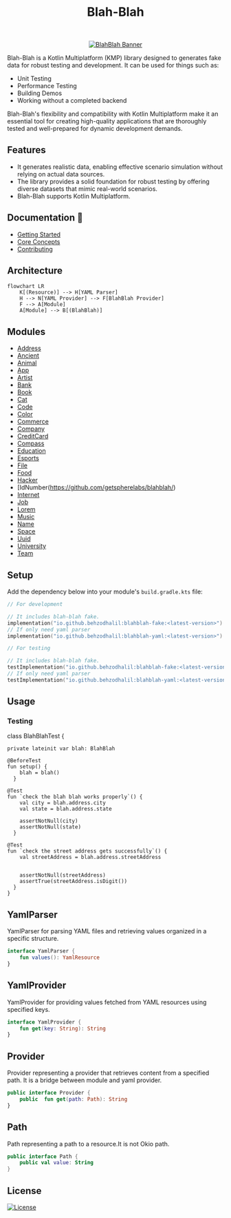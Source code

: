<h1 align="center">Blah-Blah</h1></br>

<p align="center">
  <a href="https://github.com/getspherelabs/blahblah"><img  alt="BlahBlah Banner" src="https://github.com/getspherelabs/blahblah/blob/main/docs/imgs/banner_blah_blah.png?raw=true"/></a> <br>
</p>

Blah-Blah is a Kotlin Multiplatform (KMP) library designed to generates fake data for robust testing and development. It can be used for things such as:

- Unit Testing
- Performance Testing
- Building Demos
- Working without a completed backend

Blah-Blah's flexibility and compatibility with Kotlin Multiplatform make it an essential tool for creating high-quality applications that are thoroughly tested and well-prepared for dynamic development demands.

## Features

- It generates realistic data, enabling effective scenario simulation without relying on actual data sources.
- The library provides a solid foundation for robust testing by offering diverse datasets that mimic real-world scenarios.
- Blah-Blah supports Kotlin Multiplatform.

## Documentation 📖

- [Getting Started](https://getspherelabs.github.io/blahblah/guides/getting-started)
- [Core Concepts](https://getspherelabs.github.io/blahblah/guides/concepts)
- [Contributing](https://getspherelabs.github.io/blahblah/contribute/)

## Architecture

```mermaid
flowchart LR
    K[(Resource)] --> H[YAML Parser]
    H --> N[YAML Provider] --> F[BlahBlah Provider]
    F --> A[Module]
    A[Module] --> B[(BlahBlah)]
```

## Modules

- [Address](https://github.com/getspherelabs/blahblah/)
- [Ancient](https://github.com/getspherelabs/blahblah/)
- [Animal](https://github.com/getspherelabs/blahblah/)
- [App](https://github.com/getspherelabs/blahblah/)
- [Artist](https://github.com/getspherelabs/blahblah/)
- [Bank](https://github.com/getspherelabs/blahblah/)
- [Book](https://github.com/getspherelabs/blahblah/)
- [Cat](https://github.com/getspherelabs/blahblah/)
- [Code](https://github.com/getspherelabs/blahblah/)
- [Color](https://github.com/getspherelabs/blahblah/)
- [Commerce](https://github.com/getspherelabs/blahblah/)
- [Company](https://github.com/getspherelabs/blahblah/)
- [CreditCard](https://github.com/getspherelabs/blahblah/)
- [Compass](https://github.com/getspherelabs/blahblah/)
- [Education](https://github.com/getspherelabs/blahblah/)
- [Esports](https://github.com/getspherelabs/blahblah/)
- [File](https://github.com/getspherelabs/blahblah/)
- [Food](https://github.com/getspherelabs/blahblah/)
- [Hacker](https://github.com/getspherelabs/blahblah/)
- [IdNumber(https://github.com/getspherelabs/blahblah/)
- [Internet](https://github.com/getspherelabs/blahblah/)
- [Job](https://github.com/getspherelabs/blahblah/)
- [Lorem](https://github.com/getspherelabs/blahblah/)
- [Music](https://github.com/getspherelabs/blahblah/)
- [Name](https://github.com/getspherelabs/blahblah/)
- [Space](https://github.com/getspherelabs/blahblah/)
- [Uuid](https://github.com/getspherelabs/blahblah/)
- [University](https://github.com/getspherelabs/blahblah/)
- [Team](https://github.com/getspherelabs/blahblah/)


## Setup

Add the dependency below into your module's `build.gradle.kts` file:

```kt
// For development

// It includes blah-blah fake.
implementation("io.github.behzodhalil:blahblah-fake:<latest-version>")
// If only need yaml parser
implementation("io.github.behzodhalil:blahblah-yaml:<latest-version>")

// For testing

// It includes blah-blah fake.
testImplementation("io.github.behzodhalil:blahblah-fake:<latest-version>")
// If only need yaml parser
testImplementation("io.github.behzodhalil:blahblah-yaml:<latest-version>")

```
## Usage

### Testing

class BlahBlahTest {

    private lateinit var blah: BlahBlah

    @BeforeTest
    fun setup() {
        blah = blah()
      }

    @Test
    fun `check the blah blah works properly`() {
        val city = blah.address.city
        val state = blah.address.state

        assertNotNull(city)
        assertNotNull(state)
      }

    @Test
    fun `check the street address gets successfully`() {
        val streetAddress = blah.address.streetAddress


        assertNotNull(streetAddress)
        assertTrue(streetAddress.isDigit())
      } 
    }


## YamlParser

YamlParser for parsing YAML files and retrieving values organized in a specific structure.

```kt
interface YamlParser {
    fun values(): YamlResource
}

```
## YamlProvider

YamlProvider for providing values fetched from YAML resources using specified keys.

```kt
interface YamlProvider {
    fun get(key: String): String
}
```

## Provider

Provider representing a provider that retrieves content from a specified path. It is a bridge between module and yaml provider.

```kt
public interface Provider {
    public  fun get(path: Path): String
}

```
## Path

Path representing a path to a resource.It is not Okio path.

```kt
public interface Path {
    public val value: String
}

```

## License

[![License](https://img.shields.io/badge/License-MIT%202.0-blue.svg)](LICENSE.md)
